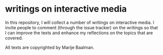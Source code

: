 # writings on interactive media

In this repository, I will collect a number of writings on interactive media.
I invite people to comment (through the issue tracker) on the writings so that I can improve the texts and enhance my reflections on the topics that are covered.


All texts are copyrighted by Marije Baalman.
